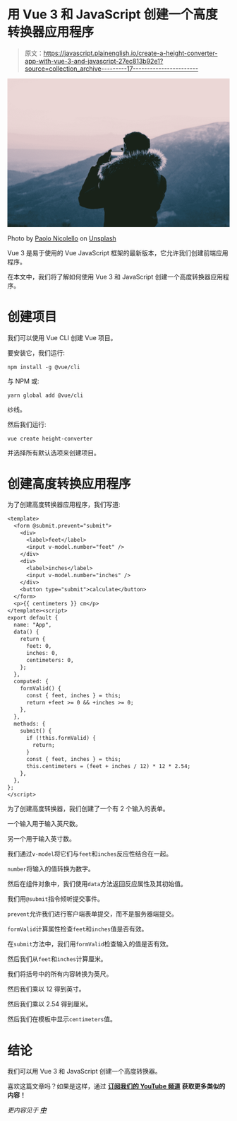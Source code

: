 # 用 Vue 3 和 JavaScript 创建一个高度转换器应用程序

> 原文：<https://javascript.plainenglish.io/create-a-height-converter-app-with-vue-3-and-javascript-27ec813b92e1?source=collection_archive---------17----------------------->

![](img/38e40fdccb8b63ee3d0c79d496b09378.png)

Photo by [Paolo Nicolello](https://unsplash.com/@paul_nic?utm_source=medium&utm_medium=referral) on [Unsplash](https://unsplash.com?utm_source=medium&utm_medium=referral)

Vue 3 是易于使用的 Vue JavaScript 框架的最新版本，它允许我们创建前端应用程序。

在本文中，我们将了解如何使用 Vue 3 和 JavaScript 创建一个高度转换器应用程序。

# 创建项目

我们可以使用 Vue CLI 创建 Vue 项目。

要安装它，我们运行:

```
npm install -g @vue/cli
```

与 NPM 或:

```
yarn global add @vue/cli
```

纱线。

然后我们运行:

```
vue create height-converter
```

并选择所有默认选项来创建项目。

# 创建高度转换应用程序

为了创建高度转换器应用程序，我们写道:

```
<template>
  <form @submit.prevent="submit">
    <div>
      <label>feet</label>
      <input v-model.number="feet" />
    </div>
    <div>
      <label>inches</label>
      <input v-model.number="inches" />
    </div>
    <button type="submit">calculate</button>
  </form>
  <p>{{ centimeters }} cm</p>
</template><script>
export default {
  name: "App",
  data() {
    return {
      feet: 0,
      inches: 0,
      centimeters: 0,
    };
  },
  computed: {
    formValid() {
      const { feet, inches } = this;
      return +feet >= 0 && +inches >= 0;
    },
  },
  methods: {
    submit() {
      if (!this.formValid) {
        return;
      }
      const { feet, inches } = this;
      this.centimeters = (feet + inches / 12) * 12 * 2.54;
    },
  },
};
</script>
```

为了创建高度转换器，我们创建了一个有 2 个输入的表单。

一个输入用于输入英尺数。

另一个用于输入英寸数。

我们通过`v-model`将它们与`feet`和`inches`反应性结合在一起。

`number`将输入的值转换为数字。

然后在组件对象中，我们使用`data`方法返回反应属性及其初始值。

我们用`@submit`指令倾听提交事件。

`prevent`允许我们进行客户端表单提交，而不是服务器端提交。

`formValid`计算属性检查`feet`和`inches`值是否有效。

在`submit`方法中，我们用`formValid`检查输入的值是否有效。

然后我们从`feet`和`inches`计算厘米。

我们将括号中的所有内容转换为英尺。

然后我们乘以 12 得到英寸。

然后我们乘以 2.54 得到厘米。

然后我们在模板中显示`centimeters`值。

# 结论

我们可以用 Vue 3 和 JavaScript 创建一个高度转换器。

喜欢这篇文章吗？如果是这样，通过 [**订阅我们的 YouTube 频道**](https://www.youtube.com/channel/UCtipWUghju290NWcn8jhyAw?sub_confirmation=true) **获取更多类似的内容！**

*更内容见于* [***中***](https://plainenglish.io/)